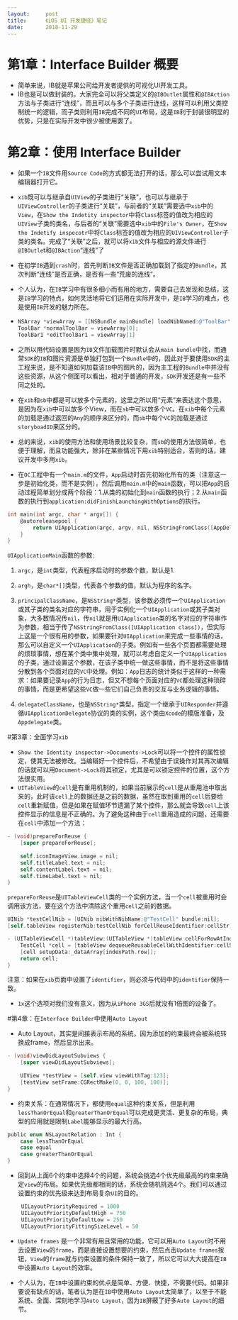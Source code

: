 ```yaml
---
layout:     post
title:      《iOS UI 开发捷径》笔记
date:       2018-11-29
---
```


# 第1章：Interface Builder 概要

- 简单来说，IB就是苹果公司给开发者提供的可视化UI开发工具。
- IB也是可以做封装的。大家完全可以将父类定义的`@IBOutlet`属性和`@IBAction`方法与子类进行“连线”，而且可以与多个子类进行连线，这样可以利用父类控制统一的逻辑，而子类则利用`IB`完成不同的`UI`布局，这是`IB`利于封装很明显的优势，只是在实际开发中很少被使用罢了。

# 第2章：使用 Interface Builder

- 如果一个`IB`文件用`Source Code`的方式都无法打开的话，那么可以尝试用文本编辑器打开它。

- `xib`既可以与继承自`UIView`的子类进行“关联”，也可以与继承于`UIViewController`的子类进行“关联”，与前者的“关联”需要选中`xib`中的`View`，在`Show the Indetity inspector`中将`Class`标签的值改为相应的`UIView`子类的类名，与后者的“关联”需要选中`xib`中的`File's Owner`，在`Show the Indetify inspecotr`中将`Class`标签的值改为相应的`UIViewController`子类的类名。完成了“关联”之后，就可以将`xib`文件与相应的源文件进行`@IBOutle`t和`@IBAction`“连线”了

- 在初学`IB`遇到`crash`时，首先判断`IB`文件是否正确加载到了指定的`Bundle`，其次判断“连线”是否正确，是否有一些“荒废的连线”。

- 个人认为，在`IB`学习中有很多细小而有用的地方，需要自己去发现和总结，这是`IB`学习的特点，如何灵活地将它们运用在实际开发中，是`IB`学习的难点，也是使用`IB`开发的魅力所在。

- ``````objective-c
  NSArray *viewArray = [[NSBundle mainBundle] loadNibNamed:@"ToolBar" owner:nil options:nil];
  ToolBar *normalToolBar = viewArray[0];
  ToolBar1 *editToolBar1 = viewArray[1]
  ``````

- 之所以用代码设置是因为`IB`文件加载图片时默认会从`main bundle`中找，而通常`SDK`的`IB`和图片资源是单独打包到一个`Bundle`中的，因此对于要使用`SDK`的主工程来说，是不知道如何加载该`IB`中的图片的，因为主工程的`Bundle`中并没有这些资源，从这个侧面可以看出，相对于普通的开发，`SDK`开发还是有一些不同之处的。

- 在`xib`和`sb`中都是可以放多个元素的，这里之所以用“元素”来表达这个意思，是因为在`xib`中可以放多个View，而在`sb`中可以放多个`VC`。在`xib`中每个元素的加载是通过返回的`Any`的顺序来区分的，而`sb`中每个`VC`的加载是通过`storyboadID`来区分的。
- 总的来说，`xib`的使用方法和使用场景比较复杂，而`sb`的使用方法很简单，也便于理解，而且功能强大，除非在某些情况下用`xib`特别适合，否则的话，建议开发中多用`xib`。

- 在`OC`工程中有一个`main.m`的文件，`App`启动时首先初始化所有的类（注意这一步是初始化类，而不是实例），然后调用`main.m`中的`main`函数，可以把`App`的启动过程简单划分成两个阶段：1.从类的初始化到`main`函数的执行；2.从`main`函数的执行到`application:didFinishLaunchingWithOptions`的执行。

```objective-c
int main(int argc, char * argv[]) {
    @autoreleasepool {
        return UIApplication(argc, argv, nil, NSStringFromClass([AppDelegate class]));
    }
}
```

`UIApplicationMain`函数的参数:

1. `argc`，是`int`类型，代表程序启动时的参数个数，默认是1.

2. `argh`，是`char*[]`类型，代表各个参数的值，默认为程序的名字。

3. `principalClassName`，是`NSString*`类型，该参数必须传一个`UIApplication`或其子类的类名对应的字符串，用于实例化一个`UIApplication`或其子类对象，大多数情况传`nil`，传`nil`就是用`UIApplication`类的名字对应的字符串作为参数，相当于传了`NSStringFromClass([UIApplication class])`，但实际上这是一个很有用的参数，如果要针对`UIApplication`来完成一些事情的话，那么可以自定义一个`UIApplication`的子类。例如有一些各个页面都需要处理的烦琐事情，想在某个类中集中处理，就可以考虑自定义一个`UIApplication`的子类，通过设置这个参数，在该子类中统一做这些事情，而不是将这些事情分散到各个页面对应的`VC`中处理。例如：`App`日志的统计类似于这样的一种需求：如果要记录`App`的行为日志，但又不想每个页面对应的`VC`都处理这种琐碎的事情，而是更希望这些`VC`做一些它们自己负责的交互与业务逻辑的事情。

4. `delegateClassName`，也是`NSString*`类型，指定一个继承于`UIResponder`并遵循`UIApplicationDelegate`协议的类的实例，这个类由`Xcode`的模版准备，及`Appdelegate`类。


#第3章：全面学习`xib`

- `Show the Identity inspector->Documents->Lock`可以将一个控件的属性锁定，使其无法被修改。当编辑好一个控件后，不希望由于误操作对其再次编辑的话就可以用`Document->Lock`将其锁定，尤其是可以锁定控件的位置，这个方法很实用。
- `UITableView`的`cell`是有重用机制的，如果当前展示的`cell`是从重用池中取出来的，此时该`cell`上的数据还是之前的数据，虽然在取到重用的`cell`后要给`cell`重新赋值，但是如果在赋值环节遗漏了某个控件，那么就会导致`cell`上该控件显示的信息是不正确的。为了避免这种由于`cell`重用造成的问题，还需要在`cell`中添加一个方法：

```objective-c
- (void)prepareForReuse {
    [super prepareForReuse];
    
    self.iconImageView.image = nil;
    self.titleLabel.text = nil;
    self.contentLabel.text = nil;
    self.timeLabel.text = nil;
}
```

`prepareForReuse`是`UITableViewCell`类的一个实例方法，当一个`cell`被重用时会调用该方法，要在这个方法中清除这个重用`cell`之前的数据。

```objective-c
UINib *testCellNib = [UINib nibWithNibName:@"TestCell" bundle:nil];
[self.tableView registerNib:testCellNib forCellReuseIdentifier:cellStr];

- (UITableViewCell *)tableView:(UITableView *)tableView cellForRowAtIndexPath:(NSIndexPath *)indexPath {
    TestCell *cell = [tableView dequeueReusableCellWithIdentifier:cellStr];
    [cell setupData:_dataArray[indexPath.row]];
    return cell;
}
```

注意：如果在`xib`页面中设置了`identifier`，则必须与代码中的`identifier`保持一致。

- `1x`这个选项对我们没有意义，因为从`iPhone 3GS`后就没有1倍图的设备了。

#第4章：在`Interface Builder`中使用`Auto Layout`

- Auto Layout，其实是间接表示布局的系统，因为添加的约束最终会被系统转换成frame，然后显示出来。

```objective-c
- (void)viewDidLayoutSubviews {
    [super viewDidLayoutSubviews];
    
    UIView *testView = [self.view viewWithTag:123];
    [testView setFrame:CGRectMake(0, 0, 100, 100)];  
}
```

- 约束关系：在通常情况下，都使用`equal`这种约束关系，但是利用`lessThanOrEqual`和`greaterThanOrEqual`可以完成更灵活、更复杂的布局，典型的应用就是限制`Label`能够显示的最大行高。

```objective-c
public enum NSLayoutRelation : Int {
    case lessThanOrEqual
    case equal
    case greaterThanOrEqual
}
```

- 回到从上面6个约束中选择4个的问题，系统会挑选4个优先级最高的约束来确定`view`的布局。如果优先级都相同的话，系统会随机挑选4个。我们可以通过设置约束的优先级来达到布局复杂`UI`的目的。

  ```objective-c
   UILayoutPriorityRequired = 1000
   UILayoutPriorityDefaultHigh = 750
   UILayoutPriorityDefaultLow = 250
   UILayoutPriorityFittingSizeLevel = 50
  ```

- `Update frames` 是一个非常有用且常用的功能，它可以用`Auto Layout`时不用去设置`View`的`frame`，而是直接设置想要的约束，然后点击`Update frames`按钮，`View`的`frame`就与约束设置的条件保持一致了，所以它可以大大提高在`IB`中设置`Auto Layout`的效率。
- 个人认为，在`IB`中设置约束的优点是简单、方便、快捷，不需要代码。如果非要说有缺点的话，笔者认为是在`IB`中使用`Auto Layout`太简单了，以至于不能系统、全面、深刻地学习`Auto Layout`，因为`IB`屏蔽了好多`Auto Layout`的细节。